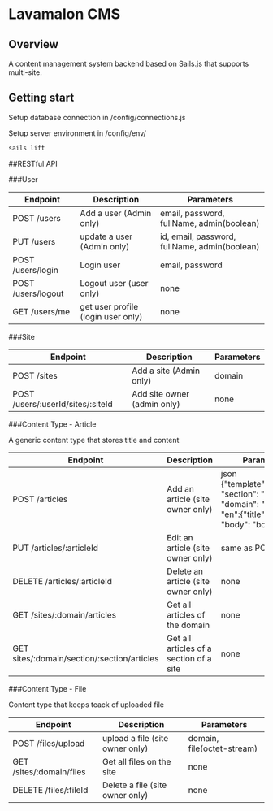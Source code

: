 # Lavamalon CMS

## Overview

A content management system backend based on Sails.js that supports multi-site.

## Getting start

Setup database connection in /config/connections.js

Setup server environment in /config/env/

```bash
sails lift
```

##RESTful API

###User

| Endpoint | Description | Parameters |
| ---- | --------------- | ---------------------|
| POST /users | Add a user (Admin only) | email, password, fullName, admin(boolean) |
| PUT /users | update a user (Admin only) | id, email, password, fullName, admin(boolean) |
| POST /users/login | Login user | email, password |
| POST /users/logout | Logout user (user only) | none |
| GET /users/me | get user profile (login user only) | none |

###Site

| Endpoint | Description | Parameters |
| ---- | --------------- | ---------------------|
| POST /sites | Add a site (Admin only) | domain |
| POST /users/:userId/sites/:siteId | Add site owner (admin only) | none |

###Content Type - Article

A generic content type that stores title and content

| Endpoint | Description | Parameters |
| ---- | --------------- | ---------------------|
| POST /articles | Add an article (site owner only) | json {"template":"template", "section": "section", "domain": "domain", "en":{"title":"title", "body": "body"}} |
| PUT /articles/:articleId | Edit an article (site owner only) | same as POST |
| DELETE /articles/:articleId | Delete an article (site owner only) | none |
| GET /sites/:domain/articles | Get all articles of the domain | none |
| GET sites/:domain/section/:section/articles | Get all articles of a section of a site | none |

###Content Type - File

Content type that keeps teack of uploaded file

| Endpoint | Description | Parameters |
| ---- | --------------- | ---------------------|
| POST /files/upload | upload a file (site owner only) | domain, file(octet-stream) |
| GET /sites/:domain/files | Get all files on the site | none |
| DELETE /files/:fileId | Delete a file (site owner only) | none |